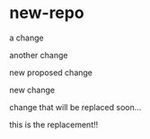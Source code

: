 # new-repo

a change   

another change

new proposed change

new change

change that will be replaced soon...

this is the replacement!!

